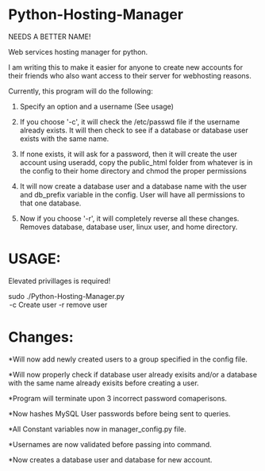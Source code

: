 Python-Hosting-Manager
======================

NEEDS A BETTER NAME!

Web services hosting manager for python.

I am writing this to make it easier for anyone to create new accounts for their friends who also want access to their server for webhosting reasons.

Currently, this program will do the following:

1) Specify an option and a username (See usage)

2) If you choose '-c', it will check the /etc/passwd file if the username already exists. It will then check to see if a database or database user exists with the same name.

3) If none exists, it will ask for a password, then it will create the user account using useradd, copy the public_html folder from whatever is in the config to their home directory and chmod the proper permissions

4) It will now create a database user and a database name with the user and db_prefix variable in the config. User will have all permissions to that one database.

5) Now if you choose '-r', it will completely reverse all these changes. Removes database, database user, linux user, and home directory.

USAGE:
=======
Elevated privillages is required!

sudo ./Python-Hosting-Manager.py <option> <username>
	-c		Create user
	-r		remove user

Changes:
=========

*Will now add newly created users to a group specified in the config file.

*Will now properly check if database user already exisits and/or a database with the same name already exisits before creating a user.

*Program will terminate upon 3 incorrect password comaperisons.

*Now hashes MySQL User passwords before being sent to queries.

*All Constant variables now in manager_config.py file.

*Usernames are now validated before passing into command.

*Now creates a database user and database for new account.
